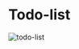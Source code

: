 # Todo-list
![todo-list](https://user-images.githubusercontent.com/113099776/200517133-db609340-1860-4b87-a3fc-bb66c5917e7f.png)
